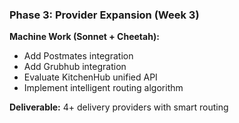 ### Phase 3: Provider Expansion (Week 3)

**Machine Work (Sonnet + Cheetah):**

- Add Postmates integration
- Add Grubhub integration
- Evaluate KitchenHub unified API
- Implement intelligent routing algorithm

**Deliverable:** 4+ delivery providers with smart routing

